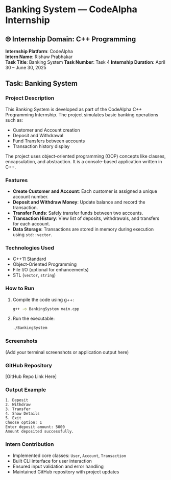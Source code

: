 # Banking System — CodeAlpha Internship

## 🌐 Internship Domain: C++ Programming  
**Internship Platform**: CodeAlpha  
**Intern Name**: Rishaw Prabhakar  
**Task Title**:   Banking System
**Task Number**: Task  4
**Internship Duration**: April 30 – June 30, 2025   

## Task: Banking System

### Project Description

This Banking System is developed as part of the CodeAlpha C++ Programming Internship. The project simulates basic banking operations such as:

- Customer and Account creation
- Deposit and Withdrawal
- Fund Transfers between accounts
- Transaction history display

The project uses object-oriented programming (OOP) concepts like classes, encapsulation, and abstraction. It is a console-based application written in C++.

### Features

- **Create Customer and Account**: Each customer is assigned a unique account number.
- **Deposit and Withdraw Money**: Update balance and record the transaction.
- **Transfer Funds**: Safely transfer funds between two accounts.
- **Transaction History**: View list of deposits, withdrawals, and transfers for each account.
- **Data Storage**: Transactions are stored in memory during execution using `std::vector`.

### Technologies Used

- C++11 Standard  
- Object-Oriented Programming  
- File I/O (optional for enhancements)  
- STL (`vector`, `string`)  

### How to Run

1. Compile the code using g++:
   ```bash
   g++ -o BankingSystem main.cpp
   ```
2. Run the executable:
   ```bash
   ./BankingSystem
   ```

### Screenshots

(Add your terminal screenshots or application output here)

### GitHub Repository

[GitHub Repo Link Here]

### Output Example

```
1. Deposit
2. Withdraw
3. Transfer
4. Show Details
5. Exit
Choose option: 1
Enter deposit amount: 5000
Amount deposited successfully.
```

### Intern Contribution

- Implemented core classes: `User`, `Account`, `Transaction`
- Built CLI interface for user interaction
- Ensured input validation and error handling
- Maintained GitHub repository with project updates

